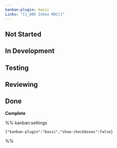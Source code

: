```yaml
---
kanban-plugin: basic
Links: "[[_005 Inbox MOC]]"
---
```


## Not Started



## In Development



## Testing



## Reviewing



## Done

**Complete**




%% kanban:settings
```
{"kanban-plugin":"basic","show-checkboxes":false}
```
%%